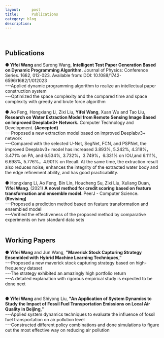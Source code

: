 ```yaml
---
layout:     post
title:      Publications
category: blog
description: 
---
```

<br>
<h2>Publications</h2>
<b>● Yifei Wang</b> and Surong Wang, <b>Intelligent Test Paper Generation Based on Dynamic Programming Algorithm.</b> Journal of Physics: Conference Series. 1682, 012-023. Available from: DOI: 10.1088/1742-6596/1682/1/012023<br>
---Applied dynamic programming algorithm to realize an intellectual paper construction system<br>
---Optimized the space complexity and the compared time and space complexity with greedy and brute force algorithm<br>
<br>
● Ao Feng, Hongxiang Li, Zixi Liu, <b>Yifei Wang</b>, Xuan Wu and Tao Liu, <b>Research on Water Extraction Model from Remote Sensing Image Based on Improved Deeplabv3+ Network.</b> Computer Technology and Development. <b>(Accepted)</b><br>
---Proposed a new extraction model based on improved Deeplabv3+ network<br>
---Compared with the selected U-Net, SegNet, FCN, and PSPNet, the improved Deeplabv3+ model has increased 3.893%, 5.242%, 4.318%，3.471% on PA, and 6.534%, 3.732%，3.749%，6.331% on IOU,and 6.111%, 6.698%, 5.776%，4.901% on Recall. At the same time, the extraction result also reduces noise, enhances the integrity of the extracted water body and the edge refinement ability, and has good practicability.<br>
<br>
● Hongxiang Li, Ao Feng, Bin Lin, Houcheng Su, Zixi Liu, Xuliang Duan, <b>Yifei Wang</b>. (2021) <b>A novel method for credit scoring based on feature transformation and ensemble model. </b>PeerJ - Computer Science. <b> (Revising)</b><br>
---Proposed a prediction method based on feature transformation and ensembled model<br>
---Verified the effectiveness of the proposed method by comparative experiments on two standard data sets<br>
<br>

<h2>Working Papers</h2>
<b>● Yifei Wang</b> and Jun Wang, <b>"Maverick Stock Capturing Strategy Ensembled with Hybrid Machine Learning Techniques,"</b> <br>
---Proposed a new maverick stock capturing strategy based on high-frequency dataset<br>
---The strategy exhibited an amazingly high portfolio return<br>
---A detailed explanation with rigorous empirical study is expected to be done next<br>

<br>

<b>● Yifei Wang</b> and Shiyong Liu, <b>"An Application of System Dynamics to Study the Impact of Fossil Fuel Transportation Emissions on Local Air Quality in Beijing,"</b> <br>
---Applied system dynamics techniques to evaluate the influence of fossil fuel transportation on air pollution level<br>
---Constructed different policy combinations and done simulations to figure out the most effective way on reducing air pollution<br>

